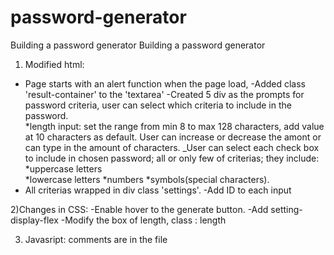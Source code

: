 # password-generator
Building a password generator
Building a password generator
1) Modified html:
- Page starts with an alert function when the page load, 
-Added class 'result-container' to the 'textarea'
-Created 5 div as the prompts for password criteria, user can select which criteria to include in the password.  
 *length input: set the range from min 8 to max 128 characters, add value at 10 characters as default. User can increase or decrease the amont or can type in the amount of characters.
 _User can select each check box to include in chosen password; all or only few of criterias; they include:
 *uppercase letters  
 *lowercase letters
 *numbers 
 *symbols(special characters).
- All criterias wrapped in div class 'settings'.
-Add ID to each input

2)Changes in CSS:
-Enable hover to the generate button.
-Add setting-display-flex
-Modify the box of length, class : length

3) Javasript: comments are in the file 
